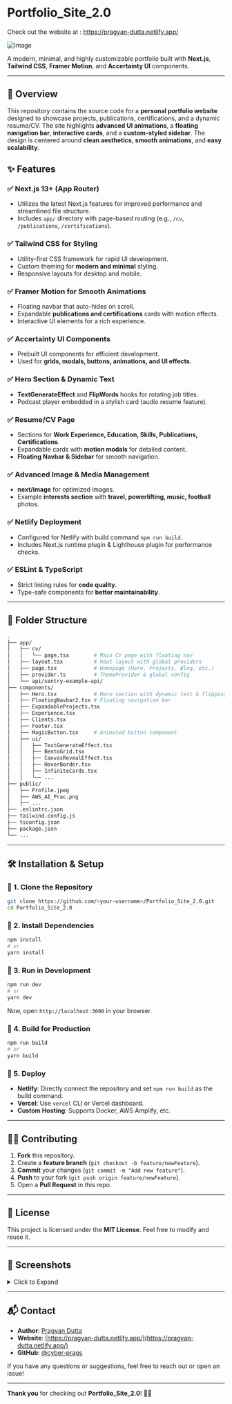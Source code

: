 
# Portfolio_Site_2.0

Check out the website at : https://pragyan-dutta.netlify.app/

![image](https://github.com/user-attachments/assets/1b2062d9-1af7-4d0a-bf93-54008abc2fcb)



A modern, minimal, and highly customizable portfolio built with **Next.js**, **Tailwind CSS**, **Framer Motion**, and **Accertainty UI** components.

---

## 🚀 Overview

This repository contains the source code for a **personal portfolio website** designed to showcase projects, publications, certifications, and a dynamic resume/CV. The site highlights **advanced UI animations**, a **floating navigation bar**, **interactive cards**, and a **custom-styled sidebar**. The design is centered around **clean aesthetics**, **smooth animations**, and **easy scalability**.

## ✨ Features

### ✅ Next.js 13+ (App Router)
- Utilizes the latest Next.js features for improved performance and streamlined file structure.
- Includes `app/` directory with page-based routing (e.g., `/cv`, `/publications`, `/certifications`).

### ✅ Tailwind CSS for Styling
- Utility-first CSS framework for rapid UI development.
- Custom theming for **modern and minimal** styling.
- Responsive layouts for desktop and mobile.

### ✅ Framer Motion for Smooth Animations
- Floating navbar that auto-hides on scroll.
- Expandable **publications and certifications** cards with motion effects.
- Interactive UI elements for a rich experience.

### ✅ Accertainty UI Components
- Prebuilt UI components for efficient development.
- Used for **grids, modals, buttons, animations, and UI effects**.

### ✅ Hero Section & Dynamic Text
- **TextGenerateEffect** and **FlipWords** hooks for rotating job titles.
- Podcast player embedded in a stylish card (audio resume feature).

### ✅ Resume/CV Page
- Sections for **Work Experience, Education, Skills, Publications, Certifications**.
- Expandable cards with **motion modals** for detailed content.
- **Floating Navbar & Sidebar** for smooth navigation.

### ✅ Advanced Image & Media Management
- **next/image** for optimized images.
- Example **interests section** with **travel, powerlifting, music, football** photos.

### ✅ Netlify Deployment
- Configured for Netlify with build command `npm run build`.
- Includes Next.js runtime plugin & Lighthouse plugin for performance checks.

### ✅ ESLint & TypeScript
- Strict linting rules for **code quality**.
- Type-safe components for **better maintainability**.

---

## 📁 Folder Structure

```bash
.
├── app/
│   ├── cv/
│   │   └── page.tsx        # Main CV page with floating nav
│   ├── layout.tsx          # Root layout with global providers
│   ├── page.tsx            # Homepage (Hero, Projects, Blog, etc.)
│   ├── provider.ts         # ThemeProvider & global config
│   └── api/sentry-example-api/
├── components/
│   ├── Hero.tsx            # Hero section with dynamic text & flipping words
│   ├── FloatingNavbar2.tsx # Floating navigation bar
│   ├── ExpandableProjects.tsx
│   ├── Experience.tsx
│   ├── Clients.tsx
│   ├── Footer.tsx
│   ├── MagicButton.tsx     # Animated button component
│   ├── ui/
│   │   ├── TextGenerateEffect.tsx
│   │   ├── BentoGrid.tsx
│   │   ├── CanvasRevealEffect.tsx
│   │   ├── HoverBorder.tsx
│   │   ├── InfiniteCards.tsx
│   │   └── ...
├── public/
│   ├── Profile.jpeg
│   ├── AWS_AI_Prac.png
│   ├── ...
├── .eslintrc.json
├── tailwind.config.js
├── tsconfig.json
├── package.json
└── ...
```

---

## 🛠 Installation & Setup

### 🔹 1. Clone the Repository
```bash
git clone https://github.com/<your-username>/Portfolio_Site_2.0.git
cd Portfolio_Site_2.0
```

### 🔹 2. Install Dependencies
```bash
npm install
# or
yarn install
```

### 🔹 3. Run in Development
```bash
npm run dev
# or
yarn dev
```
Now, open `http://localhost:3000` in your browser.

### 🔹 4. Build for Production
```bash
npm run build
# or
yarn build
```

### 🔹 5. Deploy
- **Netlify**: Directly connect the repository and set `npm run build` as the build command.
- **Vercel**: Use `vercel` CLI or Vercel dashboard.
- **Custom Hosting**: Supports Docker, AWS Amplify, etc.

---

## 👨‍💻 Contributing

1. **Fork** this repository.
2. Create a **feature branch** (`git checkout -b feature/newFeature`).
3. **Commit** your changes (`git commit -m "Add new feature"`).
4. **Push** to your fork (`git push origin feature/newFeature`).
5. Open a **Pull Request** in this repo.

---

## 📜 License

This project is licensed under the **MIT License**. Feel free to modify and reuse it.

---

## 📸 Screenshots

<details>
<summary>Click to Expand</summary>

1. **Homepage / Hero**  
   Displays **dynamic text generation, flipping job titles, quick navigation**.

2. **CV Page**  
   Features advanced expansions for **Work Experience, Education, Publications, Certifications**.

3. **Floating Navbar & Return Button**  
   Provides a **minimal, auto-hiding top nav** and a **back-arrow tooltip button**.

4. **Sidebar**  
   Profile picture, social links, **podcast player**, **glowing CV download button**.

5. **Interests Section**  
   Displays images of **traveling, powerlifting, music, football**, etc. in a responsive grid.

</details>

---

## 📬 Contact

- **Author**: [Pragyan Dutta](https://www.linkedin.com/in/pragyan-jyoti-dutta/)  
- **Website**: [https://pragyan-dutta.netlify.app/](https://pragyan-dutta.netlify.app/)  
- **GitHub**: [@cyber-prags](https://github.com/cyber-prags)  

If you have any questions or suggestions, feel free to reach out or open an issue!

---

**Thank you** for checking out **Portfolio_Site_2.0**! 🚀🎨
